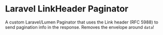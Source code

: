 # Laravel LinkHeader Paginator

A custom Laravel/Lumen Paginator that uses the Link header (RFC 5988) to send pagination info in the response. Removes the envelope around `data`!